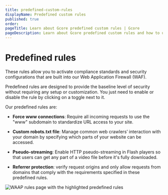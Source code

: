 ```yaml
---
title: predefined-custom-rules
displayName: Predefined custom rules
published: true
order:
pageTitle: Learn about Gcore predefined custom rules | Gcore
pageDescription: Learn about Gcore predefined custom rules and how to use them for filtering incoming traffic and blocking malicious requests.
---
```

# Predefined rules

These rules allow you to activate compliance standards and security configurations that are built into our Web Application Firewall (WAF).  

Predefined rules are designed to provide the baseline level of security without requiring any setup or customization. You just need to enable or disable the rule by clicking on a toggle next to it. 

Our predefined rules are: 

* **Force www connections**: Require all incoming requests to use the "www" subdomain to standardize URL access to your site.  

* **Custom robots.txt file**: Manage common web crawlers’ interaction with your domain by specifying which parts of your website can be accessed. 

* **Pseudo-streaming**: Enable HTTP pseudo-streaming in Flash players so that users can get any part of a video file before it's fully downloaded. 

* **Referrer protection**: verify request origins and only allow requests from domains that comply with the requirements specified in these predefined rules. 

<img src="https://assets.gcore.pro/docs/waap/waap-rules/predefined-rules/predefined-rules.png" alt="WAAP rules page with the highlighted predefined rules">